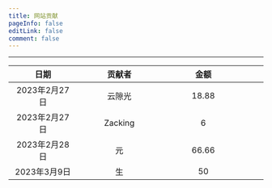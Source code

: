 ```yaml
---
title: 网站贡献
pageInfo: false
editLink: false
comment: false
---
```


------



|     日期      | 贡献者  | 金额  | 备注 |
| :-----------: | :-----: | :---: | :--: |
| <span style="display:inline-block;width:120px">2023年2月27日</span> |  <span style="display:inline-block;width:150px">云隙光</span>| <span style="display:inline-block;width:150px">18.88</span> |  <span style="display:inline-block;width:200px">无</span>  |
| 2023年2月27日 | Zacking |   6   |  无  |
| 2023年2月28日 | 元 |   66.66   |  打call！  |
| 2023年3月9日 | 生 | 50 | 感谢良心整理！ |